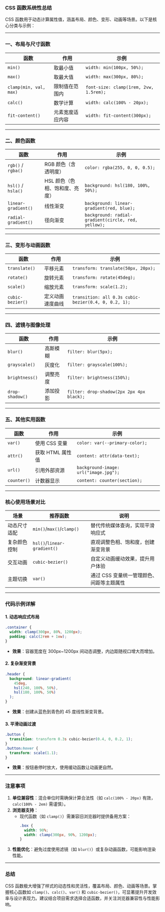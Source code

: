 
### CSS 函数系统性总结  
CSS 函数用于动态计算属性值，涵盖布局、颜色、变形、动画等场景。以下是核心分类与示例：

---

### 一、布局与尺寸函数

| 函数                     | 作用       | 示例                                     |
| ---------------------- | -------- | -------------------------------------- |
| `min()`                | 取最小值     | `width: min(100px, 50%);`              |
| `max()`                | 取最大值     | `width: max(300px, 80%);`              |
| `clamp(min, val, max)` | 限制值在范围内  | `font-size: clamp(1rem, 2vw, 1.5rem);` |
| `calc()`               | 数学计算     | `width: calc(100% - 20px);`            |
| `fit-content()`        | 元素宽度适应内容 | `width: fit-content(300px);`           |

---

### 二、颜色函数

| 函数                  | 作用                           | 示例                                   |
|-----------------------|--------------------------------|----------------------------------------|
| `rgb()` / `rgba()`    | RGB 颜色（含透明度）           | `color: rgba(255, 0, 0, 0.5);`         |
| `hsl()` / `hsla()`    | HSL 颜色（色相、饱和度、亮度）  | `background: hsl(180, 100%, 50%);`     |
| `linear-gradient()`   | 线性渐变                       | `background: linear-gradient(red, blue);` |
| `radial-gradient()`   | 径向渐变                       | `background: radial-gradient(circle, red, yellow);` |

---

### 三、变形与动画函数

| 函数                  | 作用                           | 示例                                   |
|-----------------------|--------------------------------|----------------------------------------|
| `translate()`         | 平移元素                       | `transform: translate(50px, 20px);`    |
| `rotate()`            | 旋转元素                       | `transform: rotate(45deg);`            |
| `scale()`             | 缩放元素                       | `transform: scale(1.2);`               |
| `cubic-bezier()`      | 定义动画速度曲线               | `transition: all 0.3s cubic-bezier(0.4, 0, 0.2, 1);` |

---

### 四、滤镜与图像处理

| 函数                  | 作用                           | 示例                                   |
|-----------------------|--------------------------------|----------------------------------------|
| `blur()`              | 高斯模糊                       | `filter: blur(5px);`                   |
| `grayscale()`         | 灰度化                         | `filter: grayscale(100%);`             |
| `brightness()`        | 调整亮度                       | `filter: brightness(150%);`            |
| `drop-shadow()`       | 添加投影                       | `filter: drop-shadow(2px 2px 4px black);` |

---

### 五、其他实用函数

| 函数                  | 作用                           | 示例                                   |
|-----------------------|--------------------------------|----------------------------------------|
| `var()`               | 使用 CSS 变量                  | `color: var(--primary-color);`         |
| `attr()`              | 获取 HTML 属性值               | `content: attr(data-text);`            |
| `url()`               | 引用外部资源                   | `background-image: url("image.jpg");`  |
| `counter()`           | 计数器显示                     | `content: counter(section);`           |

---

### 核心使用场景对比

| **场景**              | **推荐函数**                   | **说明**                               |
|-----------------------|--------------------------------|----------------------------------------|
| 动态尺寸适配          | `min()`/`max()`/`clamp()`      | 替代传统媒体查询，实现平滑响应式         |
| 复杂颜色控制          | `hsl()`/`linear-gradient()`    | 直观调整色相、饱和度，创建渐变背景       |
| 交互动画              | `cubic-bezier()`               | 自定义动画缓动效果，提升用户体验         |
| 主题切换              | `var()`                        | 通过 CSS 变量统一管理颜色、间距等主题属性 |

---

### 代码示例详解
#### 1. 动态响应式布局
```css
.container {
  width: clamp(300px, 80%, 1200px); 
  padding: calc(2rem + 1vw);
}
```
- **效果**：容器宽度在 300px~1200px 间动态调整，内边距随视口增大而增加。

#### 2. 复杂渐变背景
```css
.header {
  background: linear-gradient(
    45deg, 
    hsl(240, 100%, 50%), 
    hsl(180, 100%, 50%)
  );
}
```
- **效果**：创建从蓝色到青色的 45 度线性渐变背景。

#### 3. 平滑动画过渡
```css
.button {
  transition: transform 0.3s cubic-bezier(0.4, 0, 0.2, 1);
}
.button:hover {
  transform: scale(1.1);
}
```
- **效果**：按钮悬停时放大，使用缓动函数让动画更自然。

---

### **注意事项**
1. **单位兼容性**：混合单位时需确保计算合法性（如 `calc(100% - 20px)` 有效，`calc(100% - 2em)` 需谨慎）。
2. **浏览器支持**：
   - 现代函数（如 `clamp()`）需兼容旧浏览器时提供备用方案：
     ```css
     .box { 
       width: 90%; 
       width: clamp(300px, 90%, 1200px); 
     }
     ```
3. **性能优化**：避免过度使用滤镜（如 `blur()`）或复杂动画函数，可能影响渲染性能。

---

### **总结**  
CSS 函数极大增强了样式的动态性和灵活性，覆盖布局、颜色、动画等场景。掌握核心函数如 `clamp()`、`calc()`、`var()` 和 `cubic-bezier()`，可显著提升开发效率与设计表现力。建议结合项目需求选择合适函数，并关注浏览器兼容性与性能影响。